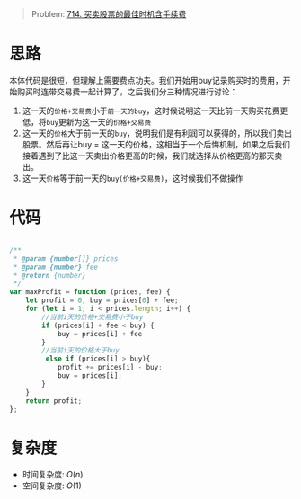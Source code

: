 > Problem: [714. 买卖股票的最佳时机含手续费](https://leetcode.cn/problems/best-time-to-buy-and-sell-stock-with-transaction-fee/description/)

# 思路
本体代码是很短，但理解上需要费点功夫。我们开始用buy记录购买时的费用，开始购买时连带交易费一起计算了，之后我们分三种情况进行讨论：
1. 这一天的`价格+交易费`小于`前一天的buy`，这时候说明这一天比前一天购买花费更低，将`buy`更新为这一天的`价格+交易费`
2. 这一天的`价格`大于前一天的`buy`，说明我们是有利润可以获得的，所以我们卖出股票。然后再让buy = 这一天的价格，这相当于一个后悔机制，如果之后我们接着遇到了比这一天卖出价格更高的时候，我们就选择从价格更高的那天卖出。
3. 这一天`价格`等于前一天的`buy(价格+交易费)`，这时候我们不做操作



# 代码
```JavaScript []

/**
 * @param {number[]} prices
 * @param {number} fee
 * @return {number}
 */
var maxProfit = function (prices, fee) {
    let profit = 0, buy = prices[0] + fee;
    for (let i = 1; i < prices.length; i++) {
        //当前i天的价格+交易费小于buy
        if (prices[i] + fee < buy) {
            buy = prices[i] + fee
        }
        //当前i天的价格大于buy
         else if (prices[i] > buy){
            profit += prices[i] - buy;
            buy = prices[i];
        }
    }
    return profit;
};
```

# 复杂度
- 时间复杂度: $O(n)$
- 空间复杂度: $O(1)$
 
